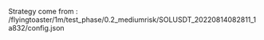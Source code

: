 Strategy come from : /flyingtoaster/1m/test_phase/0.2_mediumrisk/SOLUSDT_20220814082811_1a832/config.json